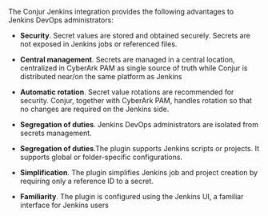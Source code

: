 
The Conjur Jenkins integration provides the following advantages to Jenkins DevOps administrators:

- **Security**. Secret values are stored and obtained securely. Secrets are not exposed in Jenkins jobs or referenced files.

- **Central management**. Secrets are managed in a central location, centralized in CyberArk PAM as single source of truth while Conjur is distributed near/on the same platform as Jenkins

- **Automatic rotation**. Secret value rotations are recommended for security. Conjur, together with CyberArk PAM, handles rotation so that no changes are required on the Jenkins side.

- **Segregation of duties**. Jenkins DevOps administrators are isolated from secrets management.

- **Segregation of duties**.The plugin supports Jenkins scripts or projects. It supports global or folder-specific configurations.

- **Simplification**. The plugin simplifies Jenkins job and project creation by requiring only a reference ID to a secret.

- **Familiarity**. The plugin is configured using the Jenkins UI, a familiar interface for Jenkins users